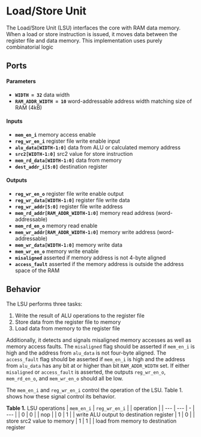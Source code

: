 # Load/Store Unit

The Load/Store Unit (LSU) interfaces the core with RAM data memory.
When a load or store instruction is issued, it moves data between the register file and data memory.
This implementation uses purely combinatorial logic


## Ports

#### Parameters

- **`WIDTH = 32`** data width
- **`RAM_ADDR_WIDTH = 10`** word-addressable address width matching size of RAM (4kB)

#### Inputs

- **`mem_en_i`** memory access enable
- **`reg_wr_en_i`** register file write enable input
- **`alu_data[WIDTH-1:0]`** data from ALU or calculated memory address
- **`src2[WIDTH-1:0]`** src2 value for store instruction
- **`mem_rd_data[WIDTH-1:0]`** data from memory
- **`dest_addr_i[5:0]`** destination register

#### Outputs

- **`reg_wr_en_o`** register file write enable output
- **`reg_wr_data[WIDTH-1:0]`** register file write data
- **`reg_wr_addr[5:0]`** register file write address
- **`mem_rd_addr[RAM_ADDR_WIDTH-1:0]`** memory read address (word-addressable)
- **`mem_rd_en_o`** memory read enable
- **`mem_wr_addr[RAM_ADDR_WIDTH-1:0]`** memory write address (word-addressable)
- **`mem_wr_data[WIDTH-1:0]`** memory write data
- **`mem_wr_en_o`** memory write enable
- **`misaligned`** asserted if memory address is not 4-byte aligned
- **`access_fault`** asserted if the memory address is outside the address space of the RAM


## Behavior

The LSU performs three tasks:
1. Write the result of ALU operations to the register file
2. Store data from the register file to memory
3. Load data from memory to the register file

Additionally, it detects and signals misaligned memory accesses as well as memory access faults.
The `misaligned` flag should be asserted if `mem_en_i` is high and the address from `alu_data` is not four-byte aligned.
The `access_fault` flag should be asserted if `mem_en_i` is high and the address from `alu_data` has any bit at or higher than bit `RAM_ADDR_WIDTH` set.
If either `misaligned` or `access_fault` is asserted, the outputs `reg_wr_en_o`, `mem_rd_en_o`, and `mem_wr_en_o` should all be low.

The `mem_en_i` and `reg_wr_en_i` control the operation of the LSU.
Table 1. shows how these signal control its behavior.

**Table 1.** LSU operations
| `mem_en_i` | `reg_wr_en_i` | | operation |
| --- | --- | - | --- |
| 0 | 0 | | nop |
| 0 | 1 | | write ALU output to destination register
| 1 | 0 | | store src2 value to memory
| 1 | 1 | | load from memory to destination register
